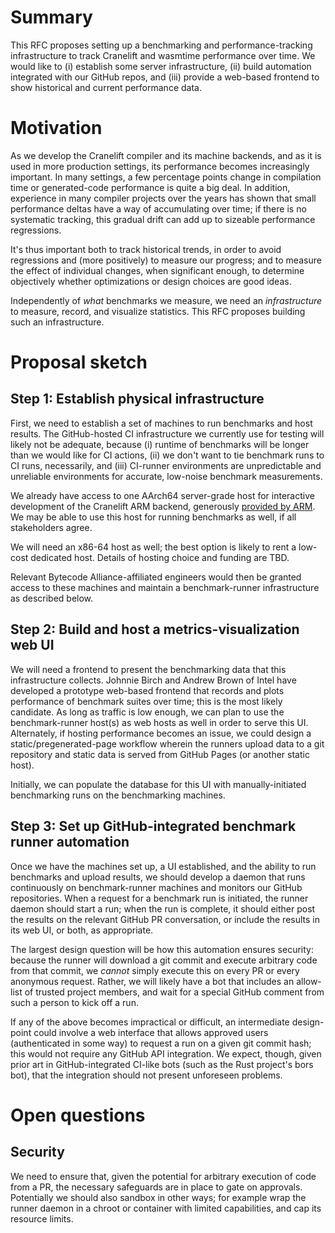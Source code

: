 # Summary
[summary]: #summary

This RFC proposes setting up a benchmarking and performance-tracking
infrastructure to track Cranelift and wasmtime performance over time. We would
like to (i) establish some server infrastructure, (ii) build automation
integrated with our GitHub repos, and (iii) provide a web-based frontend to
show historical and current performance data.

# Motivation
[motivation]: #motivation

As we develop the Cranelift compiler and its machine backends, and as it is
used in more production settings, its performance becomes increasingly
important. In many settings, a few percentage points change in compilation time
or generated-code performance is quite a big deal. In addition, experience in
many compiler projects over the years has shown that small performance deltas
have a way of accumulating over time; if there is no systematic tracking, this
gradual drift can add up to sizeable performance regressions.

It's thus important both to track historical trends, in order to avoid
regressions and (more positively) to measure our progress; and to measure the
effect of individual changes, when significant enough, to determine objectively
whether optimizations or design choices are good ideas.

Independently of *what* benchmarks we measure, we need an *infrastructure* to
measure, record, and visualize statistics. This RFC proposes building such an
infrastructure.

# Proposal sketch
[proposal]: #proposal

## Step 1: Establish physical infrastructure

First, we need to establish a set of machines to run benchmarks and host
results. The GitHub-hosted CI infrastructure we currently use for testing will
likely not be adequate, because (i) runtime of benchmarks will be longer than
we would like for CI actions, (ii) we don't want to tie benchmark runs to CI
runs, necessarily, and (iii) CI-runner environments are unpredictable and
unreliable environments for accurate, low-noise benchmark measurements.

We already have access to one AArch64 server-grade host for interactive
development of the Cranelift ARM backend, generously [provided by
ARM](https://github.com/WorksOnArm/cluster/issues/204). We may be able to use
this host for running benchmarks as well, if all stakeholders agree.

We will need an x86-64 host as well; the best option is likely to rent a
low-cost dedicated host. Details of hosting choice and funding are TBD.

Relevant Bytecode Alliance-affiliated engineers would then be granted access to
these machines and maintain a benchmark-runner infrastructure as described
below.

## Step 2: Build and host a metrics-visualization web UI

We will need a frontend to present the benchmarking data that this
infrastructure collects. Johnnie Birch and Andrew Brown of Intel have developed
a prototype web-based frontend that records and plots performance of benchmark
suites over time; this is the most likely candidate. As long as traffic is low
enough, we can plan to use the benchmark-runner host(s) as web hosts as well in
order to serve this UI. Alternately, if hosting performance becomes an issue,
we could design a static/pregenerated-page workflow wherein the runners upload
data to a git repository and static data is served from GitHub Pages (or
another static host).

Initially, we can populate the database for this UI with manually-initiated
benchmarking runs on the benchmarking machines.

## Step 3: Set up GitHub-integrated benchmark runner automation

Once we have the machines set up, a UI established, and the ability to run
benchmarks and upload results, we should develop a daemon that runs
continuously on benchmark-runner machines and monitors our GitHub repositories.
When a request for a benchmark run is initiated, the runner daemon should start
a run; when the run is complete, it should either post the results on the
relevant GitHub PR conversation, or include the results in its web UI, or both,
as appropriate.

The largest design question will be how this automation ensures security:
because the runner will download a git commit and execute arbitrary code from
that commit, we *cannot* simply execute this on every PR or every anonymous
request. Rather, we will likely have a bot that includes an allow-list of
trusted project members, and wait for a special GitHub comment from such a
person to kick off a run.

If any of the above becomes impractical or difficult, an intermediate
design-point could involve a web interface that allows approved users
(authenticated in some way) to request a run on a given git commit hash; this
would not require any GitHub API integration. We expect, though, given prior
art in GitHub-integrated CI-like bots (such as the Rust project's bors bot),
that the integration should not present unforeseen problems.

# Open questions
[open-questions]: #open-questions

## Security

We need to ensure that, given the potential for arbitrary execution of code
from a PR, the necessary safeguards are in place to gate on approvals.
Potentially we should also sandbox in other ways; for example wrap the runner
daemon in a chroot or container with limited capabilities, and cap its resource
limits.
